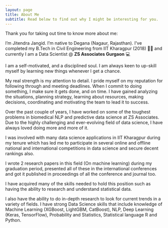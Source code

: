 ```yaml
---
layout: page
title: About Me
subtitle: Read below to find out why I might be interesting for you.
---
```


Thank you for taking out time to know more about me:

I’m Jitendra Jangid. I’m native to Degana (Nagaur, Rajasthan). I've completed my B.Tech in Civil Engineering from IIT Kharagpur (2018) 👨‍🎓 and currently I am a Data Scientist @ **ZS Associates Gurgaon** 💻

I am a self-motivated, and a disciplined soul. I am always keen to up-skill myself by learning new things whenever I get a chance.

My real strength is my attention to detail. I pride myself on my reputation for following through and meeting deadlines. When I commit to doing something, I make sure it gets done, and on time. I have gained analyzing the situations, planning strategy, learning about resources, making decisions, coordinating and motivating the team to lead it to success.

Over the past couple of years, I have worked on some of the toughest problems in biomedical NLP and predictive data science at ZS Associates. Due to the highly challenging and ever-evolving field of data science, I have always loved doing more and more of it.

I was involved with many data science applications in IIT Kharagpur during my tenure which has led me to participate in several online and offline national and international competitions in data science and secure decent rankings also.

I wrote 2 research papers in this field (On machine learning) during my graduation period, presented all of these in the international conferences and got it published in proceedings of all the conference and journal too.

I have acquired many of the skills needed to hold this position such as having the ability to research and understand statistical data.

I also have the ability to do in-depth research to look for current trends in a variety of fields. I have strong Data Science skills that include knowledge of Machine Learning (XGBoost, LightGBM, CatBoost), NLP, Deep Learning (Keras, TensorFlow), Probability and Statistics, Statistical language R and Python.